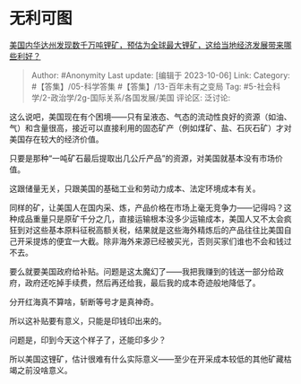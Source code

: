 # 无利可图
[美国内华达州发现数千万吨锂矿，预估为全球最大锂矿，这给当地经济发展带来哪些利好？](https://www.zhihu.com/question/621634918/answer/3239257718)

> Author: #Anonymity
> Last update: [编辑于 2023-10-06]
> Link:
> Category: #【答集】/05-科学答集 #【答集】/13-百年未有之变局
> Tag: #5-社会科学/2-政治学/2g-国际关系/各国发展/美国
> 评论区:
> 泛讨论:

这么说吧，美国现在有个困境——只有呈液态、气态的流动性良好的资源（如油、气）和含量很高，接近可以直接利用的固态矿产（例如煤矿、盐、石灰石矿）才对美国存在较大的经济价值。

只要是那种“一吨矿石最后提取出几公斤产品”的资源，对美国就基本没有市场价值。

这跟储量无关，只跟美国的基础工业和劳动力成本、法定环境成本有关。

同样的矿，让美国人在国内采、炼，产品价格在市场上毫无竞争力——记得吗？这种成品重量只是原矿千分之几，直接运输根本没多少运输成本，美国人又不太会疯狂到对这些基本原料征税高额关税，结果就是这些海外精炼后的产品往往比美国自己开采提炼的便宜一大截。除非海外来源已经被买光，否则买家们谁也不会和钱过不去。

要么就要美国政府给补贴。问题是这太魔幻了——我把我赚到的钱送一部分给政府，政府还吃掉手续费，然后再还给我，最后我的成本奇迹般地降低了。

分开红海真不算啥，斩断等号才是真神奇。

所以这补贴要有意义，只能是印钱印出来的。

问题是，印到今天这个样子了，还能印多少？

所以美国这锂矿，估计很难有什么实际意义——至少在开采成本较低的其他矿藏枯竭之前没啥意义。
